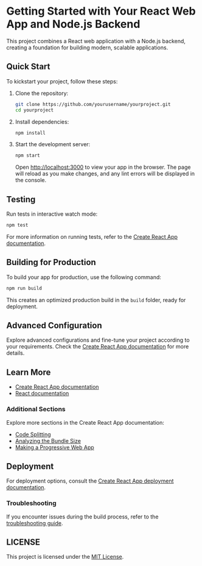 # Getting Started with Your React Web App and Node.js Backend

This project combines a React web application with a Node.js backend, creating a foundation for building modern, scalable applications.

## Quick Start

To kickstart your project, follow these steps:

1. Clone the repository:

   ```bash
   git clone https://github.com/yourusername/yourproject.git
   cd yourproject
   ```

2. Install dependencies:

   ```bash
   npm install
   ```

3. Start the development server:

   ```bash
   npm start
   ```

   Open [http://localhost:3000](http://localhost:3000) to view your app in the browser. The page will reload as you make changes, and any lint errors will be displayed in the console.

## Testing

Run tests in interactive watch mode:

```bash
npm test
```

For more information on running tests, refer to the [Create React App documentation](https://facebook.github.io/create-react-app/docs/running-tests).

## Building for Production

To build your app for production, use the following command:

```bash
npm run build
```

This creates an optimized production build in the `build` folder, ready for deployment.

## Advanced Configuration

Explore advanced configurations and fine-tune your project according to your requirements. Check the [Create React App documentation](https://facebook.github.io/create-react-app/docs/advanced-configuration) for more details.

## Learn More

- [Create React App documentation](https://facebook.github.io/create-react-app/docs/getting-started)
- [React documentation](https://reactjs.org/)

### Additional Sections

Explore more sections in the Create React App documentation:

- [Code Splitting](https://facebook.github.io/create-react-app/docs/code-splitting)
- [Analyzing the Bundle Size](https://facebook.github.io/create-react-app/docs/analyzing-the-bundle-size)
- [Making a Progressive Web App](https://facebook.github.io/create-react-app/docs/making-a-progressive-web-app)

## Deployment

For deployment options, consult the [Create React App deployment documentation](https://facebook.github.io/create-react-app/docs/deployment).

### Troubleshooting

If you encounter issues during the build process, refer to the [troubleshooting guide](https://facebook.github.io/create-react-app/docs/troubleshooting#npm-run-build-fails-to-minify).

## LICENSE

This project is licensed under the [MIT License](LICENSE).
